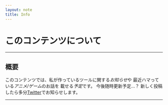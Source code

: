 ```yaml
---
layout: note
title: Info
---
```


# このコンテンツについて
* * *
## 概要
このコンテンツでは、私が作っているツールに関する*お知らせ*や 
最近ハマっている*アニメ/ゲーム*のお話を 
載せる*予定*です。
今後随時更新予定...？
新しく投稿したら多分[Twitter](https://twitter.com/2mon00 "@2mon00")でお知らせします。
* * *
